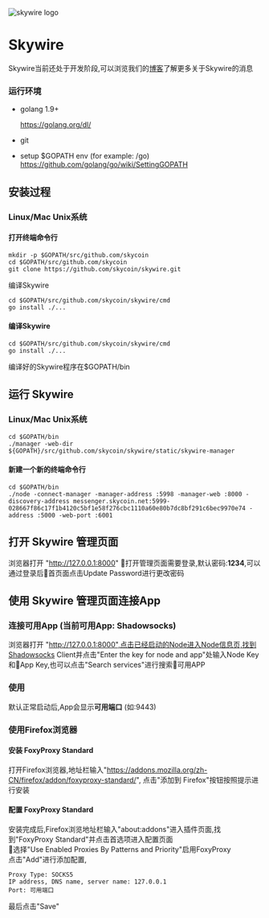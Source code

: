 ![skywire logo](https://user-images.githubusercontent.com/26845312/32426764-3495e3d8-c282-11e7-8fe8-8e60e90cb906.png)

# Skywire
Skywire当前还处于开发阶段,可以浏览我们的[博客](https://blog.skycoin.net/tags/skywire/)了解更多关于Skywire的消息

### 运行环境
* golang 1.9+

  https://golang.org/dl/

* git

* setup $GOPATH env (for example: /go)
  https://github.com/golang/go/wiki/SettingGOPATH

## 安装过程
### Linux/Mac Unix系统

#### 打开终端命令行
```
mkdir -p $GOPATH/src/github.com/skycoin
cd $GOPATH/src/github.com/skycoin
git clone https://github.com/skycoin/skywire.git
```

编译Skywire
```
cd $GOPATH/src/github.com/skycoin/skywire/cmd
go install ./...
```

#### 编译Skywire
```
cd $GOPATH/src/github.com/skycoin/skywire/cmd
go install ./...
```
编译好的Skywire程序在$GOPATH/bin

## 运行 Skywire

### Linux/Mac Unix系统
```
cd $GOPATH/bin
./manager -web-dir ${GOPATH}/src/github.com/skycoin/skywire/static/skywire-manager
```

#### 新建一个新的终端命令行

```
cd $GOPATH/bin
./node -connect-manager -manager-address :5998 -manager-web :8000 -discovery-address messenger.skycoin.net:5999-028667f86c17f1b4120c5bf1e58f276cbc1110a60e80b7dc8bf291c6bec9970e74 -address :5000 -web-port :6001
```


## 打开 Skywire 管理页面

浏览器打开 "http://127.0.0.1:8000"
打开管理页面需要登录,默认密码:**1234**,可以通过登录后首页面点击Update Password进行更改密码

## 使用 Skywire 管理页面连接App

### 连接可用App (当前可用App: Shadowsocks)
浏览器打开 "http://127.0.0.1:8000",点击已经启动的Node进入Node信息页,找到Shadowsocks Client并点击"Enter the key for node and app"处输入Node Key和App Key,也可以点击"Search services"进行搜索可用APP

### 使用
默认正常启动后,App会显示**可用端口** (如:9443)

### 使用Firefox浏览器

#### 安装 FoxyProxy Standard
打开Firefox浏览器,地址栏输入"https://addons.mozilla.org/zh-CN/firefox/addon/foxyproxy-standard/", 点击"添加到 Firefox"按钮按照提示进行安装

#### 配置 FoxyProxy Standard
安装完成后,Firefox浏览地址栏输入"about:addons"进入插件页面,找到"FoxyProxy Standard"并点击首选项进入配置页面<br>
选择"Use Enabled Proxies By Patterns and Priority"启用FoxyProxy<br>
点击"Add"进行添加配置,
```
Proxy Type: SOCKS5
IP address, DNS name, server name: 127.0.0.1
Port: 可用端口
```
最后点击"Save"